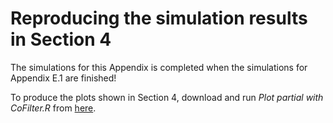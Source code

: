 # Reproducing the simulation results in Section 4
The simulations for this Appendix is completed when the simulations for Appendix E.1 are finished!
   
To produce the plots shown in Section 4, download and run *Plot partial with CoFilter.R* from [here](https://github.com/ninhtran02/ParFilter/tree/main/Simulation).



